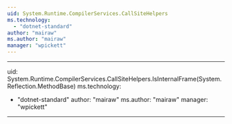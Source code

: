 ```yaml
---
uid: System.Runtime.CompilerServices.CallSiteHelpers
ms.technology: 
  - "dotnet-standard"
author: "mairaw"
ms.author: "mairaw"
manager: "wpickett"
---
```


---
uid: System.Runtime.CompilerServices.CallSiteHelpers.IsInternalFrame(System.Reflection.MethodBase)
ms.technology: 
  - "dotnet-standard"
author: "mairaw"
ms.author: "mairaw"
manager: "wpickett"
---
